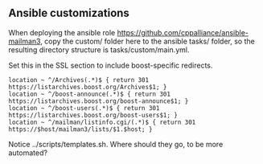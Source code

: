 
## Ansible customizations

When deploying the ansible role https://github.com/cppalliance/ansible-mailman3, copy the custom/ folder here to the ansible tasks/ folder, so the resulting directory structure is tasks/custom/main.yml.

Set this in the SSL section to include boost-specific redirects.

    location ~ ^/Archives(.*)$ { return 301 https://listarchives.boost.org/Archives$1; }
    location ~ ^/boost-announce(.*)$ { return 301 https://listarchives.boost.org/boost-announce$1; }
    location ~ ^/boost-users(.*)$ { return 301 https://listarchives.boost.org/boost-users$1; }
    location ~ ^/mailman/listinfo.cgi/(.*)$ { return 301 https://$host/mailman3/lists/$1.$host; }

Notice ../scripts/templates.sh.  Where should they go, to be more automated?


